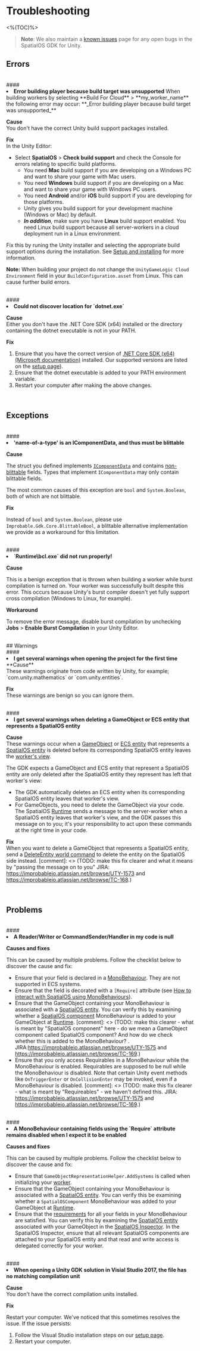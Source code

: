 [//]: # (TODO - tech writer pass)

# Troubleshooting

<%(TOC)%>

> **Note**: We also maintain a [known issues]({{urlRoot}}/known-issues) page for any open bugs in the SpatialOS GDK for Unity.

## Errors
<br/>
#### <li> <b>Error building player because build target was unsupported</b>
When building workers by selecting **Build For Cloud** > **my_worker_name** the following error may occur:
**_Error building player because build target was unsupported_**</br>

**Cause**<br/>
You don't have the correct Unity build support packages installed.<br/>

**Fix**<br/>
In the Unity Editor:

* Select **SpatialOS** > **Check build support** and check the Console for errors relating to specific build platforms. <br/>
  * You need **Mac** build support if you are developing on a Windows PC and want to share your game with Mac users.
  * You need **Windows** build support if you are developing on a Mac and want to share your game with Windows PC users.
  * You need **Android** and/or **iOS** build support if you are developing for those platforms.
  * Unity gives you build support for your development machine (Windows or Mac) by default.
  * _**In addition**_, make sure you have **Linux** build support enabled. You need Linux build support because all server-workers in a cloud deployment run in a Linux environment.

Fix this by runing the Unity installer and selecting the appropriate build support options during the installation. See [Setup and installing]({{urlRoot}}/setup-and-installing#set-up-your-machine) for more information.

 **Note:** When building your project do not change the `UnityGameLogic Cloud Environment` field in your `BuildConfiguration.asset` from Linux. This can cause further build errors.

<br/>
#### <li> <b>Could not discover location for `dotnet.exe`</b>

**Cause**<br/>
Either you don't have the .NET Core SDK (x64) installed or the directory containing the dotnet executable is not in your PATH.

**Fix**<br/>

1. Ensure that you have the correct version of [.NET Core SDK (x64)(Microsoft documentation)](https://www.microsoft.com/net/download/dotnet-core/) installed. Our supported versions are listed on the [setup page]({{urlRoot}}/setup-and-installing#set-up-your-machine)).
2. Ensure that the dotnet executable is added to your PATH environment variable.
3. Restart your computer after making the above changes.

<br/>

## Exceptions
<br/>
#### <li> <b>'name-of-a-type' is an IComponentData, and thus must be blittable</b>

**Cause**<br/>

The struct you defined implements [`IComponentData`](https://github.com/Unity-Technologies/EntityComponentSystemSamples/blob/132f511a0f36d2bb422fc807cb3a808ea18d7df5/Documentation/content/ecs_in_detail.md#icomponentdata) and contains [non-blittable](https://docs.microsoft.com/en-us/dotnet/framework/interop/blittable-and-non-blittable-types) fields. Types that implement
`IComponentData` may only contain blittable fields.

The most common causes of this exception are `bool` and `System.Boolean`, both of which are not blittable.

**Fix**<br/>

 Instead of `bool` and `System.Boolean`, please use `Improbable.Gdk.Core.BlittableBool`, a blittable alternative implementation we provide as a workaround for this limitation.

<br/>
#### <li> <b>`Runtime\bcl.exe` did not run properly!</b>

**Cause**<br/>

This is a benign exception that is thrown when building a worker while burst compilation is turned on. Your worker was successfully built despite this error. This occurs because Unity's burst compiler doesn't yet fully support cross compilation (Windows to Linux, for example).

**Workaround**<br/>

To remove the error message, disable burst compilation by unchecking **Jobs** > **Enable Burst Compilation** in your Unity Editor.

<br/>
## Warnings
<br/>
#### <li> <b>I get several warnings when opening the project for the first time</b>

<br/>
**Cause**<br/>
These warnings originate from code written by Unity, for example; `com.unity.mathematics` or `com.unity.entities`. 

**Fix**<br/>
These warnings are benign so you can ignore them.

<br/>
#### <li> <b> I get several warnings when deleting a GameObject or ECS entity that represents a SpatialOS entity</b>

**Cause**<br/>
These warnings occur when a [GameObject]({{urlRoot}}/content/glossary#gameobject) or [ECS entity]({{urlRoot}}/content/glossary#unity-ecs-entity) that represents a [SpatialOS entity]({{urlRoot}}/content/glossary#spatialos-entity) is deleted before its corresponding SpatialOS entity leaves the [worker's view]({{urlRoot}}/content/glossary#worker-s-view). 

The GDK expects a GameObject and ECS entity that represent a SpatialOS entity are only deleted after the SpatialOS entity they represent has left that worker's view: 

* The GDK automatically deletes an ECS entity when its corresponding SpatialOS entity leaves that worker's view. 
* For GameObjects, you need to delete the GameObject via your code. The SpatialOS [Runtime]({{urlRoot}}/content/glossary#spatialos-runtime) sends a message to the server-worker when a SpatialOS entity leaves that worker's view, and the GDK passes this message on to you; it's your responsibility to act upon these commands at the right time in your code.

**Fix**<br/>
When you want to delete a GameObject that represents a SpatialOS entity, send a [DeleteEntity world command]({{urlRoot}}/content/gameobject/world-commands.md) to delete the entity on the SpatialOS side instead.
[comment]: <> (TODO: make this fix clearer and what it means by "passing the message on to you" JIRA: https://improbableio.atlassian.net/browse/UTY-1573 and https://improbableio.atlassian.net/browse/TC-168.)

<br/>

## Problems

<br/>
#### <li> <b> A Reader/Writer or CommandSender/Handler in my code is null </b>

**Causes and fixes**<br/>

This can be caused by multiple problems. Follow the checklist below to discover the cause and fix:

  * Ensure that your field is declared in a [MonoBehaviour]({{urlRoot}}/content/glossary#monobehaviour). They are not supported in ECS systems.
  * Ensure that the field is decorated with a `[Require]` attribute (see [How to interact with SpatialOS using MonoBehaviours]({{urlRoot}}/content/gameobject/interact-spatialos-monobehaviours)).
  * Ensure that the GameObject containing your MonoBehaviour is associated with a [SpatialOS entity]({{urlRoot}}/content/glossary#spatialos-entity). You can verify this by examining whether a [SpatialOS component]({{urlRoot}}/content/glossary#spatialos-component) MonoBehaviour is added to your GameObject at [Runtime]({{urlRoot}}/content/glossary#spatialos-runtime).
   [comment]: <> (TODO: make this clearer - what is meant by "SpatialOS component" here - do we mean a GameObject component called SpatialOS component? And how do we check whether this is added to the MonoBehaviour? . JIRA:https://improbableio.atlassian.net/browse/UTY-1575 and https://improbableio.atlassian.net/browse/TC-169.)
  * Ensure that you only access Requirables in a MonoBehaviour while the MonoBehaviour is enabled. Requirables are supposed to be null while the MonoBehaviour is disabled. Note that certain Unity event methods like `OnTriggerEnter` or `OnCollisionEnter` may be invoked, even if a MonoBehaviour is disabled.
  [comment]: <> (TODO: make this fix clearer - what is meant by "Requireables" - we haven't defined this. JIRA: https://improbableio.atlassian.net/browse/UTY-1575 and https://improbableio.atlassian.net/browse/TC-169.)

<br/>
#### <li> <b> A MonoBehaviour containing fields using the `Require` attribute remains disabled when I expect it to be enabled </b>

**Causes and fixes**<br/>

This can be caused by multiple problems. Follow the checklist below to discover the cause and fix:

  * Ensure that `GameObjectRepresentationHelper.AddSystems` is called when initializing your [worker]({{urlRoot}}/content/glossary#worker).
  * Ensure that the GameObject containing your MonoBehaviour is associated with a [SpatialOS entity]({{urlRoot}}/content/glossary#spatialos-entity). You can verify this be examining whether a `SpatialOSComponent` MonoBehaviour was added to your GameObject at [Runtime]({{urlRoot}}/content/glossary#spatialos-runtime).
  * Ensure that the [requirements]({{urlRoot}}/content/gameobject/interact-spatialos-monobehaviours) for all your fields in your MonoBehaviour are satisfied. You can verify this by examining the [SpatialOS entity]({{urlRoot}}/content/glossary#spatialos-entity) associated with your GameObject in the [SpatialOS Inspector]({{urlRoot}}/content/glossary#inspector). In the SpatialOS Inspector, ensure that all relevant SpatialOS components are attached to your SpatialOS entity and that read and write access is delegated correctly for your worker.

<br/>
#### <li> <b> When opening a Unity GDK solution in Visial Studio 2017, the file has no matching compilation unit </b>

**Cause**<br/>
You don't have the correct compilation units installed.

**Fix**<br/>

Restart your computer. We've noticed that this sometimes resolves the issue. If the issue persists:

1. Follow the Visual Studio installation steps on our [setup page]({{urlRoot}}/setup-and-installing#set-up-your-machine).
2. Restart your computer.
